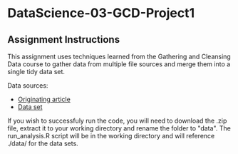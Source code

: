 # DataScience-03-GCD-Project1

## Assignment Instructions

This assignment uses techniques learned from the Gathering and Cleansing Data course to gather data from multiple file sources and merge them into a single tidy data set. 

Data sources: 
* [Originating article](http://archive.ics.uci.edu/ml/datasets/Human+Activity+Recognition+Using+) 
* [Data set](https://d396qusza40orc.cloudfront.net/getdata%2Fprojectfiles%2FUCI%20HAR%20Dataset.zip)

If you wish to successfuly run the code, you will need to download the .zip file, extract it to your working directory and rename the folder to "data". The run_analysis.R script will be in the working directory and will reference ./data/ for the data sets. 
